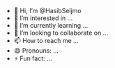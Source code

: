 - 👋 Hi, I’m @HasibSeljmo
- 👀 I’m interested in ...
- 🌱 I’m currently learning ...
- 💞️ I’m looking to collaborate on ...
- 📫 How to reach me ...
- 😄 Pronouns: ...
- ⚡ Fun fact: ...

<!---
HasibSeljmo/HasibSeljmo is a ✨ special ✨ repository because its `README.md` (this file) appears on your GitHub profile.
You can click the Preview link to take a look at your changes.
--->
